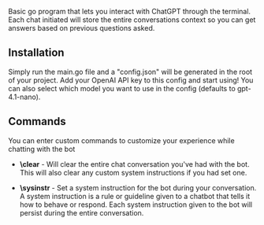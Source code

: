 Basic go program that lets you interact with ChatGPT through the terminal. Each chat initiated will store the entire conversations context so you can get answers based on previous questions asked.

## Installation

Simply run the main.go file and a "config.json" will be generated in the root of your project. Add your OpenAI API key to this config and start using! You can also select which model you want to use in the config (defaults to gpt-4.1-nano).

## Commands

You can enter custom commands to customize your experience while chatting with the bot

- **\clear** - Will clear the entire chat conversation you've had with the bot. This will also clear any custom system instructions if you had set one.

- **\sysinstr** - Set a system instruction for the bot during your conversation. A system instruction is a rule or guideline given to a chatbot that tells it how to behave or respond. Each system instruction given to the bot will persist during the entire conversation.

